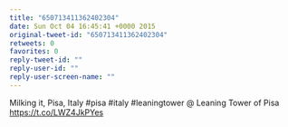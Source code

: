 ```yaml
---
title: "650713411362402304"
date: Sun Oct 04 16:45:41 +0000 2015
original-tweet-id: "650713411362402304"
retweets: 0
favorites: 0
reply-tweet-id: ""
reply-user-id: ""
reply-user-screen-name: ""
---
```

Milking it, Pisa, Italy #pisa #italy #leaningtower @ Leaning Tower of Pisa <a href="https://t.co/LWZ4JkPYes">https://t.co/LWZ4JkPYes</a>
